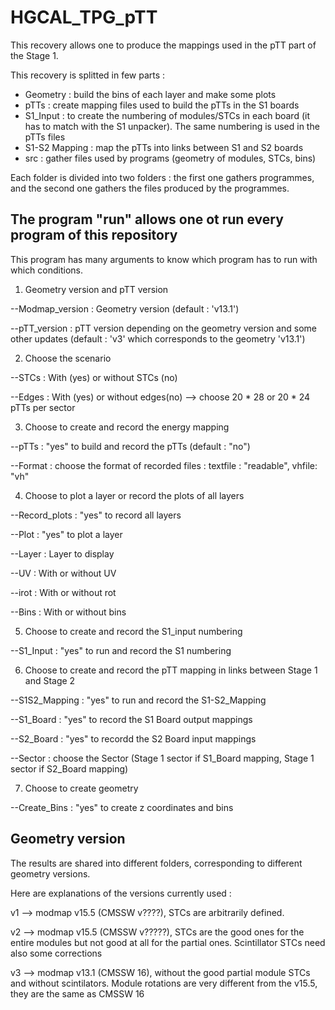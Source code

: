 # HGCAL_TPG_pTT

This recovery allows one to produce the mappings used in the pTT part of the Stage 1.

This recovery is splitted in few parts : 
- Geometry : build the bins of each layer and make some plots
- pTTs : create mapping files used to build the pTTs in the S1 boards
- S1_Input : to create the numbering of modules/STCs in each board (it has to match with the S1 unpacker). The same numbering is used in the pTTs files
- S1-S2 Mapping : map the pTTs into links between S1 and S2 boards
- src : gather files used by programs (geometry of modules, STCs, bins)

Each folder is divided into two folders : the first one gathers programmes, and the second one gathers the files produced by the programmes.


The program "run" allows one ot run every program of this repository
-

This program has many arguments to know which program has to run with which conditions. 

1) Geometry version and pTT version

  --Modmap_version : Geometry version (default : 'v13.1')
  
  --pTT_version : pTT version depending on the geometry version and some other updates (default : 'v3' which corresponds to the geometry 'v13.1')
  
  
2) Choose the scenario

  --STCs : With (yes) or without STCs (no)
  
  --Edges  : With (yes) or without edges(no) --> choose 20 * 28 or 20 * 24 pTTs per sector
  
  
3) Choose to create and record the energy mapping
   
  --pTTs : "yes" to build and record the pTTs (default : "no")
  
  --Format : choose the format of recorded files : textfile : "readable", vhfile: "vh"
  
  
4) Choose to plot a layer or record the plots of all layers

  --Record_plots : "yes" to record all layers
  
  --Plot : "yes" to plot a layer
  
  --Layer : Layer to display
  
  --UV : With or without UV
  
  --irot : With or without rot
  
  --Bins : With or without bins


5) Choose to create and record the S1_input numbering

  --S1_Input : "yes" to run and record the S1 numbering


6) Choose to create and record the pTT mapping in links between Stage 1 and Stage 2

  --S1S2_Mapping : "yes" to run and record the S1-S2_Mapping
  
  --S1_Board : "yes" to record the S1 Board output mappings
  
  --S2_Board : "yes" to recordd the S2 Board input mappings
  
  --Sector : choose the Sector (Stage 1 sector if S1_Board mapping, Stage 1 sector if S2_Board mapping)
  

7) Choose to create geometry

  --Create_Bins : "yes" to create z coordinates and bins



Geometry version 
-
The results are shared into different folders, corresponding to different geometry versions.

Here are explanations of the versions currently used :


v1 --> modmap v15.5 (CMSSW v????), STCs are arbitrarily defined.

v2 --> modmap v15.5 (CMSSW v?????), STCs are the good ones for the entire modules but not good at all for the partial ones. Scintillator STCs need also some corrections

v3 --> modmap v13.1 (CMSSW 16), without the good partial module STCs and without scintilators. Module rotations are very different from the v15.5, they are the same as CMSSW 16
